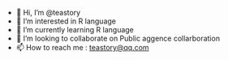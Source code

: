 - 👋 Hi, I’m @teastory
- 👀 I’m interested in R language
- 🌱 I’m currently learning R language
- 💞️ I’m looking to collaborate on Public aggence collarboration
- 📫 How to reach me : teastory@qq.com

<!---
teastory/teastory is a ✨ special ✨ repository because its `README.md` (this file) appears on your GitHub profile.
You can click the Preview link to take a look at your changes.
--->
